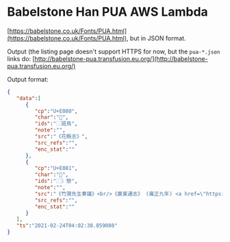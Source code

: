 # Babelstone Han PUA AWS Lambda

[https://babelstone.co.uk/Fonts/PUA.html](https://babelstone.co.uk/Fonts/PUA.html), but in JSON format.

Output (the listing page doesn't support HTTPS for now, but the `pua-*.json` links do: 
[http://babelstone-pua.transfusion.eu.org/](http://babelstone-pua.transfusion.eu.org/)

Output format:
```json
{
   "data":[
      {
         "cp":"U+E080",
         "char":"",
         "ids":"⿰斑鳥",
         "note":"",
         "src":"《花縣志》",
         "src_refs":"",
         "enc_stat":""
      },
      {
         "cp":"U+E081",
         "char":"",
         "ids":"⿰氵戀",
         "note":"",
         "src":"《竹澗先生奏議》<br/>《廣東通志》 (雍正九年) <a href=\"https://iiif.lib.harvard.edu/manifests/view/drs:50862705$812i\">卷14葉22</a>",
         "src_refs":"",
         "enc_stat":""
      }
   ],
   "ts":"2021-02-24T04:02:38.859080"
}
```
